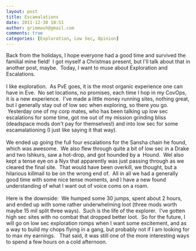 ```yaml
---
layout: post
title: Escamalations
date: 2011-12-30 18:51
author: grimmash@gmail.com
comments: true
categories: [Exploration, Low Sec, Opinion]
---
```

Back from the holidays, I hope everyone had a good time and survived the familial mine field! &nbsp;I got myself a Christmas present, but I'll talk about that in another post, maybe. &nbsp;Today, I want to muse about Exploration and Escalations.<br /><br />I like exploration. &nbsp;As PvE goes, it is the most organic experience one can have in Eve. &nbsp;No set locations, no promises, each time I hop in my CovOps, it is a new experience. &nbsp;I've made a little money running sites, nothing great, but I generally stay out of low sec when exploring, so there you go. &nbsp;Yesterday one of my corp mates, who has been talking up low sec escalations for some time, got me out of my mission grinding bliss (deadspace mods don't pay for themselves!) and into low sec for some escamalationing (I just like saying it that way).<br /><br />We ended up going the full four escalations for the Sansha chain he found, which was awesome. &nbsp;We also flew through quite a bit of low sec in a Drake and two Ishkurs, saw a hot-drop, and got hounded by a &nbsp;Hound. &nbsp;Wel also kept a tense eye on a Nyx that apparently was just passing through as we cleared the final site. &nbsp;That would have been overkill, we thought, but a hilarious killmail to be on the wrong end of. &nbsp;All in all we had a generally good time with some nice tense moments, and I have a new found understanding of what I want out of voice coms on a roam.<br /><br />Here is the downside: &nbsp;We humped some 30 jumps, spent about 2 hours, and ended up with some rather underwhelming loot (three mods worth maybe 15 mil split three ways). &nbsp;Such is the life of the explorer. &nbsp;I've gotten high sec sites with no combat that dropped better loot. &nbsp;So for the future, I will go on low sec exploration romps when I want some excitement, and as a way to build my chops flying in a gang, but probably not if I am looking for to max my earnings. &nbsp; That said, it was still one of the more interesting ways to spend a few hours on a cold afternoon.
